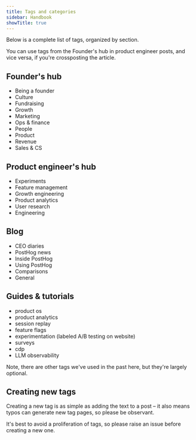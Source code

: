 ```yaml
---
title: Tags and categories
sidebar: Handbook
showTitle: true
---
```


Below is a complete list of tags, organized by section. 

You can use tags from the Founder's hub in product engineer posts, and vice versa, if you're crossposting the article.

## Founder's hub

- Being a founder
- Culture
- Fundraising
- Growth
- Marketing
- Ops & finance
- People
- Product
- Revenue
- Sales & CS

## Product engineer's hub

- Experiments
- Feature management
- Growth engineering
- Product analytics
- User research
- Engineering

## Blog

- CEO diaries
- PostHog news
- Inside PostHog
- Using PostHog
- Comparisons
- General

## Guides & tutorials

- product os
- product analytics
- session replay
- feature flags
- experimentation (labeled A/B testing on website)
- surveys
- cdp
- LLM observability

Note, there are other tags we've used in the past here, but they're largely optional.

## Creating new tags

Creating a new tag is as simple as adding the text to a post – it also means typos can generate new tag pages, so please be observant.

It's best to avoid a proliferation of tags, so please raise an issue before creating a new one.

